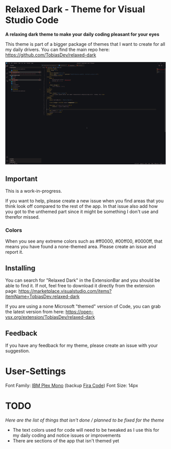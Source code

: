 # Relaxed Dark - Theme for Visual Studio Code
**A relaxing dark theme to make your daily coding pleasant for your eyes**

This theme is part of a bigger package of themes that I want to create for all my daily drivers. You can find the main repo here: https://github.com/TobiasDev/relaxed-dark

![Screenshot](https://raw.githubusercontent.com/TobiasDev/relaxed-dark-vs-code/main/images/relaxed-dark-html.png)

## Important
This is a work-in-progress.

If you want to help, please create a new issue when you find areas that you think look off compared to the rest of the app. In that issue also add how you got to the unthemed part since it might be something I don't use and therefor missed. 

### Colors
When you see any extreme colors such as #ff0000, #00ff00, #0000ff, that means you have found a none-themed area. Please create an issue and report it.

## Installing
You can search for "Relaxed Dark" in the ExtensionBar and you should be able to find it. If not, feel free to download it directly from the extension page: https://marketplace.visualstudio.com/items?itemName=TobiasDev.relaxed-dark

If you are using a none Microsoft "themed" version of Code, you can grab the latest version from here: https://open-vsx.org/extension/TobiasDev/relaxed-dark 

## Feedback
If you have any feedback for my theme, please create an issue with your suggestion. 

# User-Settings
Font Family: [IBM Plex Mono](https://github.com/IBM/plex) (backup [Fira Code](https://github.com/tonsky/FiraCode))
Font Size: 14px

# TODO
_Here are the list of things that isn't done / planned to be fixed for the theme_   

- The text colors used for code will need to be tweaked as I use this for my daily coding and notice issues or improvements
- There are sections of the app that isn't themed yet

